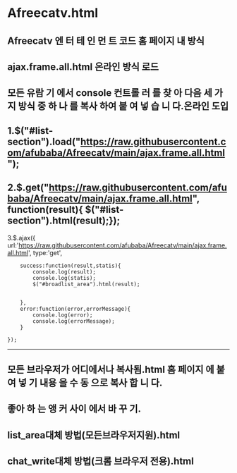 # Afreecatv.html
Afreecatv 엔 터 테 인 먼 트 코드
       홈 페이지 내 방식
------------------------------------------------------------------------------------------------------------------------
ajax.frame.all.html 온라인 방식 로드
------------------------------------------------------------------------------------------------------------------------

모든 유람 기 에서 console 컨트롤 러 를 찾 아 다음 세 가지 방식 중 하 나 를 복사 하여 붙 여 넣 습 니 다.온라인 도입
------------------------------------------------------------------------------------------------------------------------

1.$("#list-section").load("https://raw.githubusercontent.com/afubaba/Afreecatv/main/ajax.frame.all.html");
------------------------------------------------------------------------------------------------------------------------

2.$.get("https://raw.githubusercontent.com/afubaba/Afreecatv/main/ajax.frame.all.html", function(result){ $("#list-section").html(result);});
------------------------------------------------------------------------------------------------------------------------
3.$.ajax({
        url:'https://raw.githubusercontent.com/afubaba/Afreecatv/main/ajax.frame.all.html',
        type:'get',

        success:function(result,statis){
            console.log(result);
            console.log(statis);
            $("#broadlist_area").html(result);
   

        },
        error:function(error,errorMessage){
            console.log(error);
            console.log(errorMessage);
        }

    });
------------------------------------------------------------------------------------------------------------------------
모든 브라우저가 어디에서나 복사됨.html 홈 페이지 에 붙 여 넣 기 내용 을 수 동 으로 복사 합 니 다.
------------------------------------------------------------------------------------------------------------------------

   좋아 하 는 앵 커 사이 에서 바 꾸 기.
   ------------------------------------------------------------------------------------------------------------------------

list_area대체 방법(모든브라우저지원).html
------------------------------------------------------------------------------------------------------------------------

chat_write대체 방법(크롬 브라우저 전용).html
------------------------------------------------------------------------------------------------------------------------

